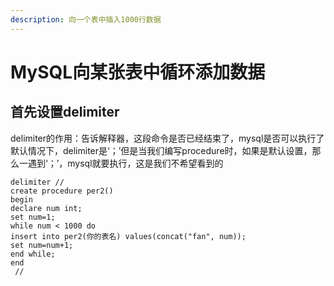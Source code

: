 ```yaml
---
description: 向一个表中插入1000行数据
---
```


# MySQL向某张表中循环添加数据

## 首先设置delimiter

delimiter的作用：告诉解释器，这段命令是否已经结束了，mysql是否可以执行了 默认情况下，delimiter是‘；’但是当我们编写procedure时，如果是默认设置，那么一遇到‘；’，mysql就要执行，这是我们不希望看到的



```text
delimiter //
create procedure per2() 
begin 
declare num int; 
set num=1; 
while num < 1000 do 
insert into per2(你的表名) values(concat("fan", num)); 
set num=num+1;
end while;
end
 //
```



